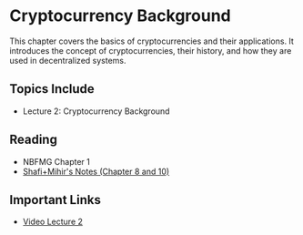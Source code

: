 # Cryptocurrency Background

This chapter covers the basics of cryptocurrencies and their applications. It introduces the concept of cryptocurrencies, their history, and how they are used in decentralized systems.

## Topics Include

- Lecture 2: Cryptocurrency Background

## Reading

- NBFMG Chapter 1
- [Shafi+Mihir's Notes (Chapter 8 and 10)](https://cseweb.ucsd.edu/~mihir/papers/gb.pdf)

## Important Links

- [Video Lecture 2](https://youtu.be/FS0wrv77GYo)

